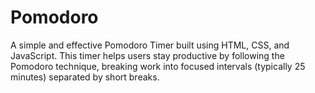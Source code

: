 # Pomodoro
A simple and effective Pomodoro Timer built using HTML, CSS, and JavaScript. This timer helps users stay productive by following the Pomodoro technique, breaking work into focused intervals (typically 25 minutes) separated by short breaks.
